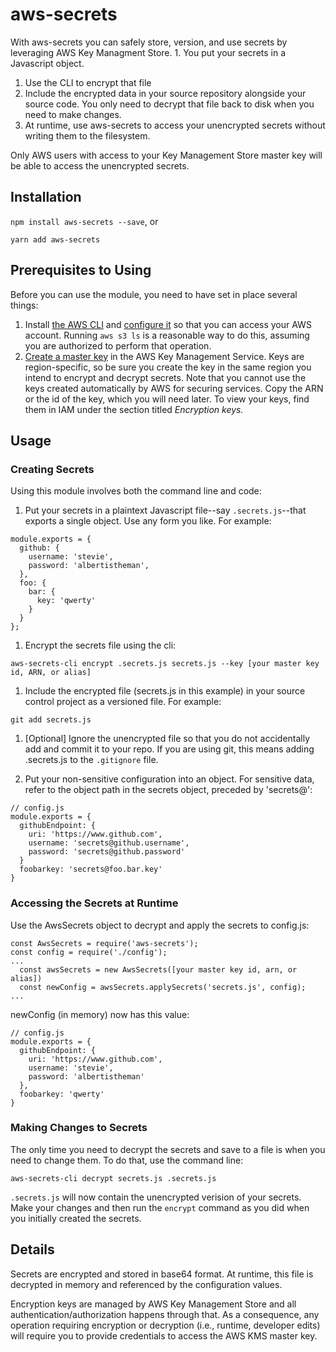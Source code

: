 # aws-secrets
With aws-secrets you can safely store, version, and use secrets by leveraging AWS Key Managment Store. 1. You put your secrets in a Javascript object.
1. Use the CLI to encrypt that file
1. Include the encrypted data in your source repository alongside your source code. You only need to decrypt that file back to disk when you need to make changes.
1. At runtime, use aws-secrets to access your unencrypted secrets without writing them to the filesystem.

Only AWS users with access to your Key Management Store master key will be able to access the unencrypted secrets.

## Installation
`npm install aws-secrets --save`, or

`yarn add aws-secrets`

## Prerequisites to Using
Before you can use the module, you need to have set in place several things:
1. Install [the AWS CLI](http://docs.aws.amazon.com/cli/latest/userguide/installing.html) and [configure it](http://docs.aws.amazon.com/cli/latest/userguide/cli-chap-getting-started.html) so that you can access your AWS account. Running `aws s3 ls` is a reasonable way to do this, assuming you are authorized to perform that operation.
1. [Create a master key](http://docs.aws.amazon.com/kms/latest/developerguide/create-keys.html) in the AWS Key Management Service. Keys are region-specific, so be sure you create the key in the same region you intend to encrypt and decrypt secrets. Note that you cannot use the keys created automatically by AWS for securing services. Copy the ARN or the id of the key, which you will need later. To view your keys, find them in IAM under the section titled *Encryption keys.*

## Usage

### Creating Secrets
Using this module involves both the command line and code:
1. Put your secrets in a plaintext Javascript file--say `.secrets.js`--that exports a single object. Use any form you like. For example:
~~~~
module.exports = {
  github: {
    username: 'stevie',
    password: 'albertistheman',
  },
  foo: {
    bar: {
      key: 'qwerty'
    }
  }
};
~~~~
1. Encrypt the secrets file using the cli:

  `aws-secrets-cli encrypt .secrets.js secrets.js --key [your master key id, ARN, or alias]`

1. Include the encrypted file (secrets.js in this example) in your source control project as a versioned file. For example:

  `git add secrets.js`

1. [Optional] Ignore the unencrypted file so that you do not accidentally add and commit it to your repo. If you are using git, this means adding .secrets.js to the `.gitignore` file.

1. Put your non-sensitive configuration into an object. For sensitive data, refer to the object path in the secrets object, preceded by 'secrets@':

  ~~~
  // config.js
  module.exports = {
    githubEndpoint: {
      uri: 'https://www.github.com',
      username: 'secrets@github.username',
      password: 'secrets@github.password'
    }
    foobarkey: 'secrets@foo.bar.key'
  }
  ~~~

### Accessing the Secrets at Runtime

Use the AwsSecrets object to decrypt and apply the secrets to config.js:
~~~
const AwsSecrets = require('aws-secrets');
const config = require('./config');
...
  const awsSecrets = new AwsSecrets([your master key id, arn, or alias])
  const newConfig = awsSecrets.applySecrets('secrets.js', config);
...
~~~

  newConfig (in memory) now has this value:

  ~~~
  // config.js
  module.exports = {
    githubEndpoint: {
      uri: 'https://www.github.com',
      username: 'stevie',
      password: 'albertistheman'
    },
    foobarkey: 'qwerty'
  }
  ~~~

### Making Changes to Secrets
The only time you need to decrypt the secrets and save to a file is when you need to change them. To do that, use the command line:

`aws-secrets-cli decrypt secrets.js .secrets.js`

`.secrets.js` will now contain the unencrypted verision of your secrets. Make your changes and then run the `encrypt` command as you did when you initially created the secrets.

##  Details
Secrets are encrypted and stored in base64 format. At runtime, this file is decrypted in memory and referenced by the configuration values.

Encryption keys are managed by AWS Key Management Store and all authentication/authorization happens through that. As a consequence, any operation requiring encryption or decryption (i.e., runtime, developer edits) will require you to provide credentials to access the AWS KMS master key.
